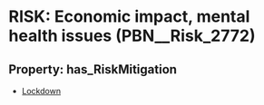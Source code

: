 # RISK: __Economic impact, mental health issues__ (PBN__Risk_2772)

## Property: has_RiskMitigation

* [Lockdown](PBN__Mitigation_577)

